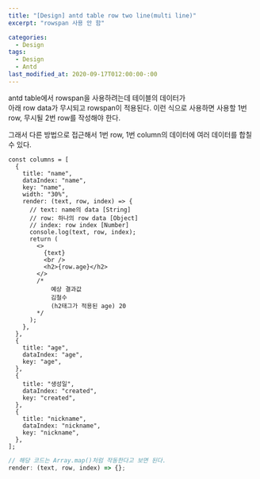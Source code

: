 ```yaml
---
title: "[Design] antd table row two line(multi line)"
excerpt: "rowspan 사용 안 함"

categories:
  - Design
tags:
  - Design
  - Antd
last_modified_at: 2020-09-17T012:00:00-:00
---
```


antd table에서 rowspan을 사용하려는데 테이블의 데이터가 <br />
아래 row data가 무시되고 rowspan이 적용된다.
이런 식으로 사용하면 사용할 1번 row, 무시될 2번 row를 작성해야 한다.

그래서 다른 방법으로 접근해서 1번 row, 1번 column의 데이터에
여러 데이터를 합칠 수 있다.

```react
const columns = [
  {
    title: "name",
    dataIndex: "name",
    key: "name",
    width: "30%",
    render: (text, row, index) => {
      // text: name의 data [String]
      // row: 하나의 row data [Object]
      // index: row index [Number]
      console.log(text, row, index);
      return (
        <>
          {text}
          <br />
          <h2>{row.age}</h2>
        </>
        /*
            예상 결과값
            김철수
            (h2태그가 적용된 age) 20
        */
      );
    },
  },
  {
    title: "age",
    dataIndex: "age",
    key: "age",
  },
  {
    title: "생성일",
    dataIndex: "created",
    key: "created",
  },
  {
    title: "nickname",
    dataIndex: "nickname",
    key: "nickname",
  },
];
```

```javascript
// 해당 코드는 Array.map()처럼 작동한다고 보면 된다.
render: (text, row, index) => {};
```
